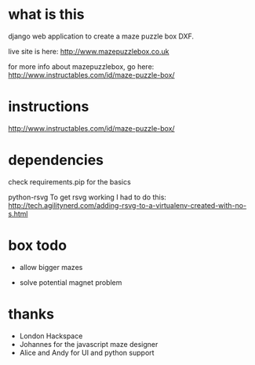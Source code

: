 # what is this

django web application to create a maze puzzle box DXF.

live site is here: http://www.mazepuzzlebox.co.uk

for more info about mazepuzzlebox, go here: http://www.instructables.com/id/maze-puzzle-box/

# instructions

http://www.instructables.com/id/maze-puzzle-box/

# dependencies

check requirements.pip for the basics

python-rsvg
To get rsvg working I had to do this:
http://tech.agilitynerd.com/adding-rsvg-to-a-virtualenv-created-with-no-s.html

# box todo

+ allow bigger mazes
- solve potential magnet problem 

# thanks 

- London Hackspace
- Johannes for the javascript maze designer
- Alice and Andy for UI and python support

